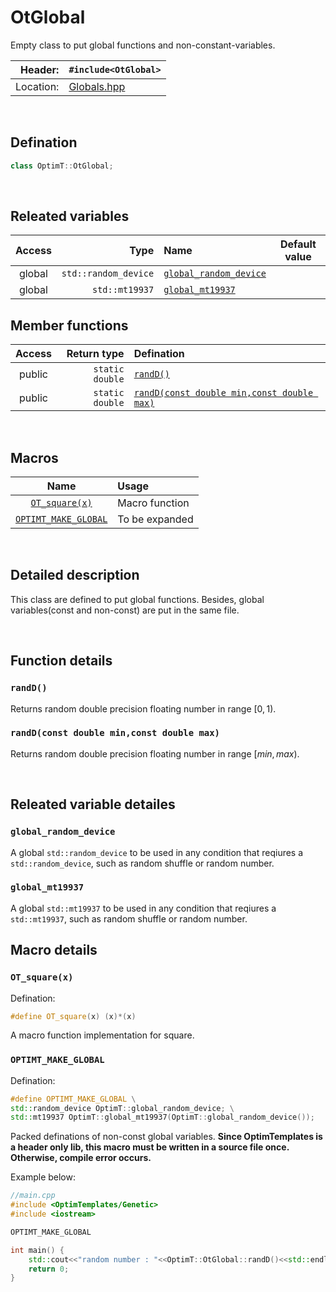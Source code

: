# OtGlobal
Empty class to put global functions and non-constant-variables.

| Header: | `#include<OtGlobal>` |
| ----: | :---- |
| Location: | [Globals.hpp](../../Global/Globals.hpp) |

<br>

## Defination
```cpp
class OptimT::OtGlobal;
```
<br>

## Releated variables
| Access | Type | Name | Default value |
| :----: | ----: | :---- | :----: |
| global | `std::random_device` | [`global_random_device`](#global_random_device) |  |
| global | `std::mt19937` | [`global_mt19937`](#global_mt19937) |  |

## Member functions
| Access | Return type | Defination |
| :----: | ----: | :---- |
| public | `static double` | [`randD()`](#randd) |
| public | `static double` | [`randD(const double min,const double max)`](#randdconst-double-minconst-double-max) |

<br>

## Macros
| Name | Usage |
| :----: | :---- |
| [`OT_square(x)`](#ot_squarex) | Macro function |
| [`OPTIMT_MAKE_GLOBAL`](#optimt_make_global) | To be expanded |

<br>

## Detailed description
This class are defined to put global functions. Besides, global variables(const and non-const) are put in the same file.

<br>

## Function details
### `randD()`
Returns random double precision floating number in range $[0,1)$.

### `randD(const double min,const double max)`
Returns random double precision floating number in range $[min,max)$.

<br>

## Releated variable detailes
### `global_random_device`
A global `std::random_device` to be used in any condition that reqiures a `std::random_device`, such as random shuffle or random number.

### `global_mt19937`
A global `std::mt19937` to be used in any condition that reqiures a `std::mt19937`, such as random shuffle or random number.

## Macro details
### `OT_square(x)`
Defination:
```cpp
#define OT_square(x) (x)*(x)
```
A macro function implementation for square.

### `OPTIMT_MAKE_GLOBAL`
Defination:
```cpp
#define OPTIMT_MAKE_GLOBAL \
std::random_device OptimT::global_random_device; \
std::mt19937 OptimT::global_mt19937(OptimT::global_random_device());
```
Packed definations of non-const global variables. **Since OptimTemplates is a header only lib, this macro must be written in a source file once. Otherwise, compile error occurs.**

Example below:

```cpp
//main.cpp
#include <OptimTemplates/Genetic>
#include <iostream>

OPTIMT_MAKE_GLOBAL

int main() {
    std::cout<<"random number : "<<OptimT::OtGlobal::randD()<<std::endl;
    return 0;
}

```